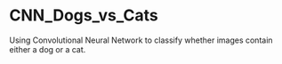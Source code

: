 # CNN_Dogs_vs_Cats
Using Convolutional Neural Network to classify whether images contain either a dog or a cat. 

